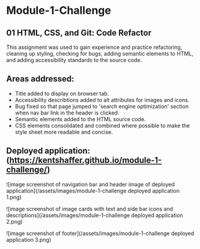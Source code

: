 # Module-1-Challenge

## 01 HTML, CSS, and Git: Code Refactor

This assignment was used to gain experience and practice refactoring, cleaning up styling, checking for bugs, adding semantic elements to HTML, and adding accessibility standards to the source code. 

## Areas addressed:

* Title added to display on browser tab.
* Accessibility describtions added to alt attributes for images and icons.
* Bug fixed so that page jumped to 'search engine optimization' section when nav bar link in the header is clicked.
* Semantic elements added to the HTML source code.
* CSS elements consolidated and combined where possible to make the style sheet more readable and concise. 

## Deployed application: (https://kentshaffer.github.io/module-1-challenge/)

![image screenshot of navigation bar and header image of deployed application](/assets/images/module-1-challenge deployed application 1.png)

![image screenshot of image cards with text and side bar icons and descriptions](/assets/images/module-1-challenge deployed application 2.png)

![image screenshot of footer](/assets/images/module-1-challenge deployed application 3.png)
